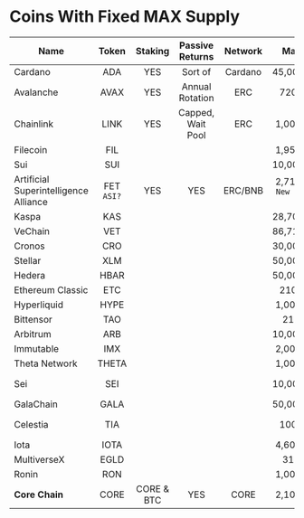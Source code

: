 
# Coins With Fixed MAX Supply

| Name             | Token | Staking | Passive Returns    | Network | Max Supply     | Whitepaper                                                                                                                                                                    |
| ------           | :-----: | :-------: | :---------------:    | :-------: | :----------:     | :----------:                                                                                                                                                                    |
| Cardano          | ADA   |   YES   |     Sort of        | Cardano | 45,000,000,000 | [1](https://docs.cardano.org/about-cardano/contributions/) - [2](https://arxiv.org/pdf/2012.15254.pdf)                                                                        |
| Avalanche        | AVAX  |   YES   | Annual Rotation    |   ERC   | 720,000,000    | [Link](https://cdn.prod.website-files.com/5d80307810123f5ffbb34d6e/6008d7bbf8b10d1eb01e7e16_Avalanche%20Platform%20Whitepaper.pdf) - [Other](https://www.avalabs.org/whitepapers)                                                                                                                                  |
| Chainlink        | LINK  |   YES   | Capped, Wait Pool  |   ERC   | 1,000,000,000  | [Download](https://research.chain.link/whitepaper-v2.pdf)                                                                                                                     |
| Filecoin         | FIL   |         |                    |         | 1,959,768,458  | [Download](https://filecoin.io/filecoin.pdf)                                                                                                                                  |
| Sui              | SUI   |         |                    |         | 10,000,000,000 | [1](https://docs.sui.io/paper/sui.pdf) - [2](https://docs.sui.io/paper/tokenomics.pdf)                                                                                        |
| Artificial Superintelligence Alliance      | FET <br>`ASI?`|   YES   |         YES        | ERC/BNB | 2,719,493,896 <br> `New tokenomics ?`  | [1](https://fetch.ai/blog/fetch-ai-economics-white-paper) - [2](https://docs.superintelligence.io/artificial-superintelligence-alliance)                                      |
| Kaspa            | KAS   |         |                    |         | 28,704,026,601 | [Library](https://kaspa.org/publications/)                                                                                                                                    |
| VeChain          | VET   |         |                    |         | 86,712,634,466 | [Download](https://www.vechain.org/assets/whitepaper/whitepaper-1-0.pdf)                                                                                                      |
| Cronos           | CRO   |         |                    |         | 30,000,000,000 | [Link](https://whitepaper.cronos.org/)                                                                                                                                        |
| Stellar          | XLM   |         |                    |         | 50,001,786,911 | [Download](https://cdn.sanity.io/files/e2r40yh6/production-i18n/39856a57fa0c6e7d646b7db88f48f17688693fe4.pdf?dl=stellar-consensus-protocol.pdf)                               |
| Hedera           | HBAR   |         |                    |         | 50,000,000,000 | [Library](https://hedera.com/papers)                                                                                                                                          |
| Ethereum Classic | ETC   |         |                    |         | 210,700,000    | [Library](https://ethereumclassic.org/knowledge/foundation)                                                                                                                   |
| Hyperliquid      | HYPE  |         |                    |         | 1,000,000,000  | [Gitbook](https://hyperliquid.gitbook.io/hyperliquid-docs)                                                                                                                    |
| Bittensor        | TAO   |         |                    |         | 21,000,000     | [Link](https://bittensor.com/whitepaper)                                                                                                                                      |
| Arbitrum         | ARB   |         |                    |         | 10,000,000,000 | [Git](https://docs.arbitrum.io/welcome/get-started)                                                                                                                           |
| Immutable        | IMX   |         |                    |         | 2,000,000,000  | [Download](https://uploads-ssl.webflow.com/646557ee455c3e16e4a9bcb3/6499367de527dd82ab7475a3_Immutable%20Whitepaper%20Update%202023%20(3).pdf)                                |
| Theta Network    | THETA |         |                    |         | 1,000,000,000  | [Library](https://www.thetatoken.org/docs)                                                                                                                                    |
| Sei              | SEI   |         |                    |         | 10,000,000,000 | [Github](https://github.com/sei-protocol/sei-chain/blob/main/whitepaper/Sei_Whitepaper.pdf) - [Web](https://www.sei.io/)                                                      |
| GalaChain        | GALA  |         |                    |         | 50,000,000,000 | [Downlaod](https://news.gala.com/wp-content/uploads/2024/10/GalaChain-Decentralization-White-Paper-DRAFT.pdf)                                                                 |
| Celestia         | TIA   |         |                    |         | 100,000,000    | [Docs](https://docs.celestia.org/) - [1](https://arxiv.org/abs/1905.09274/) - [2](https://arxiv.org/abs/1809.09044/) - [3](https://discovery.ucl.ac.uk/id/eprint/10117245/)   |
| Iota             | IOTA  |         |                    |         | 4,600,000,000  | [Library](https://www.iota.org/foundation/research-papers)                                                                                                                    |
| MultiverseX      | EGLD  |         |                    |         | 31,415,926     | [Download](https://files.multiversx.com/multiversx-whitepaper.pdf)                                                                                                            |
| Ronin            | RON   |         |                    |         | 1,000,000,000  | [Download](https://docs.roninchain.com/basics/white-paper)                                                                                                                    |
| **Core Chain**       | CORE  | CORE & BTC        |        YES            |    CORE     | 2,100,000,000  | [Git](https://whitepaper.coredao.org/core-white-paper-v1.0.7)                                                                                                                 |


























